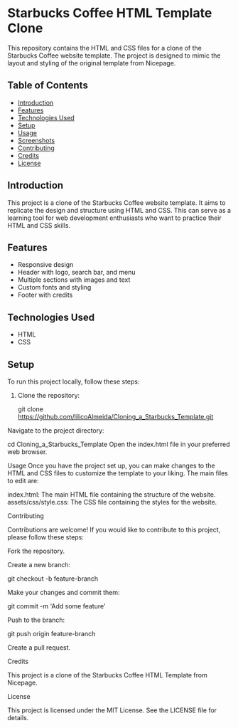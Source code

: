 # Starbucks Coffee HTML Template Clone

This repository contains the HTML and CSS files for a clone of the Starbucks Coffee website template. The project is designed to mimic the layout and styling of the original template from Nicepage.

## Table of Contents
- [Introduction](#introduction)
- [Features](#features)
- [Technologies Used](#technologies-used)
- [Setup](#setup)
- [Usage](#usage)
- [Screenshots](#screenshots)
- [Contributing](#contributing)
- [Credits](#credits)
- [License](#license)

## Introduction
This project is a clone of the Starbucks Coffee website template. It aims to replicate the design and structure using HTML and CSS. This can serve as a learning tool for web development enthusiasts who want to practice their HTML and CSS skills.

## Features
- Responsive design
- Header with logo, search bar, and menu
- Multiple sections with images and text
- Custom fonts and styling
- Footer with credits

## Technologies Used
- HTML
- CSS

## Setup
To run this project locally, follow these steps:

1. Clone the repository:

   git clone https://github.com/lilicoAlmeida/Cloning_a_Starbucks_Template.git
   
Navigate to the project directory:


cd Cloning_a_Starbucks_Template
Open the index.html file in your preferred web browser.

Usage
Once you have the project set up, you can make changes to the HTML and CSS files to customize the template to your liking. The main files to edit are:

index.html: The main HTML file containing the structure of the website.
assets/css/style.css: The CSS file containing the styles for the website.

Contributing

Contributions are welcome! If you would like to contribute to this project, please follow these steps:

Fork the repository.

Create a new branch:

git checkout -b feature-branch

Make your changes and commit them:

git commit -m 'Add some feature'

Push to the branch:

git push origin feature-branch

Create a pull request.

Credits

This project is a clone of the Starbucks Coffee HTML Template from Nicepage.

License

This project is licensed under the MIT License. See the LICENSE file for details.
